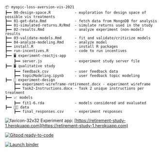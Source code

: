 ```
📦 myopic-loss-aversion-vis-2021                                                                       
┣━━ 00-design-space.R           - exploration for design space of possible vis treatments                                                    
┣━━ 01-get-data.Rmd             - fetch data from MongoDB for analysis                                          
┣━━ 01-simulated-returns.R/Rmd  - simulate returns used in the study
┣━━ 02-results.Rmd              - analyze experiment (non-model) results
┣━━ 03-validate-models.Rmd      - fit and validate/criticize models
┣━━ 04-analyze-modeling.Rmd     - analyze model
┣━━ install.R                   - install R packages
┣━━ run-incentives.R            - code to run incentives
┣━━ 🖥 experiment-reactjs-app
    ┣━━ server.js               - experiment study server file
┣━━ 🖥 qualitative study
    ┣━━ feedback.csv            - user feedback data
    ┣━━ topicModeling.ipynb     - user feedback topic modeling
┣━━ 📐 experiment-design
    ┣━━ experiment-wireframe-retirement.docx - experiment wireframe
    ┣━━ Task2-Instructions.docx - Task 2 unique instructions per treatment
┣━━ 📈 models
    ┣━━ fit1-6.rda              - models considered and evaluated
┣━━ 👨‍💻 data
    ┣━━ final_responses.csv     - experiment responses
```

![favicon-32x32](https://github.com/heroku/favicon/raw/master/favicon.iconset/icon_32x32.png) Experiment app: [https://retirement-study-1.herokuapp.com](https://retirement-study-1.herokuapp.com)

[![Gitpod ready-to-code](https://img.shields.io/badge/Gitpod-ready--to--code-blue?logo=gitpod)](https://gitpod.io/#github.com/wesslen/myopic-loss-aversion-vis-2021/)

[![Launch binder](https://mybinder.org/badge_logo.svg)](https://mybinder.org/v2/gh/wesslen/myopic-loss-aversion-vis-2021/HEAD?urlpath=rstudio)
